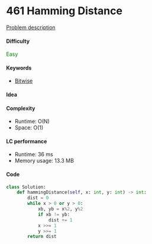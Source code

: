 461 Hamming Distance
=======================
[Problem description](https://leetcode.com/problems/hamming-distance/)

#### Difficulty
<span style="color:green">Easy</span>

#### Keywords
- [Bitwise](../categories/bitwise.md)

#### Idea

#### Complexity
- Runtime: O(N)
- Space: O(1)

#### LC performance
- Runtime: 36 ms
- Memory usage: 13.3 MB

#### Code
```python
class Solution:
    def hammingDistance(self, x: int, y: int) -> int:
        dist = 0
        while x > 0 or y > 0:
            xb, yb = x%2, y%2
            if xb != yb:
                dist += 1
            x >>= 1
            y >>= 1
        return dist
```